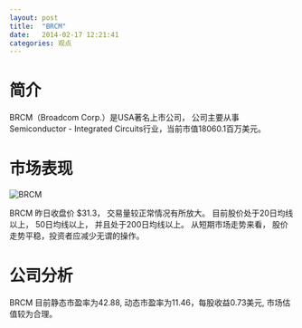 ```yaml
---
layout: post
title:  "BRCM"
date:   2014-02-17 12:21:41
categories: 观点
---
```


# 简介
BRCM（Broadcom Corp.）是USA著名上市公司，
公司主要从事Semiconductor - Integrated Circuits行业，当前市值18060.1百万美元。

# 市场表现

![BRCM](http://finviz.com/chart.ashx?t=BRCM&ty=c&ta=1&p=d&s=l)

BRCM 昨日收盘价 $31.3，
交易量较正常情况有所放大。
目前股价处于20日均线以上，
50日均线以上，
并且处于200日均线以上。
从短期市场走势来看，
股价走势平稳，投资者应减少无谓的操作。

# 公司分析
BRCM 目前静态市盈率为42.88, 动态市盈率为11.46，每股收益0.73美元,
市场估值较为合理。
